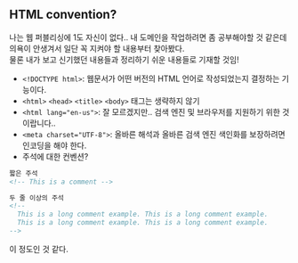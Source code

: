 ## HTML convention? 

나는 웹 퍼블리싱에 1도 자신이 없다.. 내 도메인을 작업하려면 좀 공부해야할 것 같은데 의욕이 안생겨서 일단 꼭 지켜야 할 내용부터 찾아봤다.<br>
물론 내가 보고 신기했던 내용들과 정리하기 쉬운 내용들로 기재할 것임!

- `<!DOCTYPE html>`: 웹문서가 어떤 버전의 HTML 언어로 작성되었는지 결정하는 기능이다. 
- `<html>` `<head>` `<title>` `<body>` 태그는 생략하지 않기
- `<html lang="en-us">`: 잘 모르겠지만.. 검색 엔진 및 브라우저를 지원하기 위한 것 이랍니다..
- `<meta charset="UTF-8">`: 올바른 해석과 올바른 검색 엔진 색인화를 보장하려면 인코딩을 해야 한다.
- 주석에 대한 컨벤션?

```html 
짧은 주석
<!-- This is a comment -->

두 줄 이상의 주석 
<!--
  This is a long comment example. This is a long comment example.
  This is a long comment example. This is a long comment example.
-->
```

이 정도인 것 같다.
